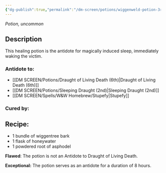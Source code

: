 ```yaml
---
{"dg-publish":true,"permalink":"/dm-screen/potions/wiggenweld-potion-3rd/"}
---
```


*Potion, uncommon* 

## Description

This healing potion is the antidote for magically induced sleep, immediately waking the victim. 

### Antidote to: 
- [[DM SCREEN/Potions/Draught of Living Death (6th)\|Draught of Living Death (6th)]]
- [[DM SCREEN/Potions/Sleeping Draught (2nd)\|Sleeping Draught (2nd)]]
- [[DM SCREEN/Spells/W&W Homebrew/Stupefy\|Stupefy]]

### Cured by:


## Recipe:

* 1 bundle of wiggentree bark
* 1 flask of honeywater
* 1 powdered root of asphodel

**Flawed**:
The potion is not an Antidote to Draught of Living Death.

**Exceptional:** 
The potion serves as an antidote for a duration of 8
hours.